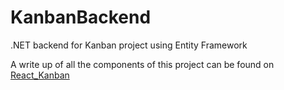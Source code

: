 # KanbanBackend
.NET backend for Kanban project using Entity Framework

A write up of all the components of this project can be found on [React_Kanban](https://github.com/normanzhao/React_Kanban)
